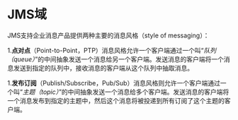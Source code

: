 # JMS域

JMS支持企业消息产品提供两种主要的消息风格（style of messaging）：

1.**点对点**（Point-to-Point，PTP）消息风格允许一个客户端通过一个叫“*队列（queue）*”的中间抽象发送一个消息给另一个客户端。发送消息的客户端将一个消息发送到指定的队列中，接收消息的客户端从这个队列中抽取消息。

1.**发布订阅**（Publish/Subscribe，Pub/Sub）消息风格则允许一个客户端通过一个叫“*主题（topic）*”的中间抽象发送一个消息给多个客户端。发送消息的客户端将一个消息发布到指定的主题中，然后这个消息将被投递到所有订阅了这个主题的客户端。
